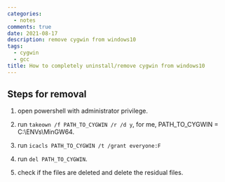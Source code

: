 ```yaml
---
categories:
  - notes
comments: true
date: 2021-08-17
description: remove cygwin from windows10
tags:
  - cygwin
  - gcc
title: How to completely uninstall/remove cygwin from windows10
---
```



## Steps for removal

1. open powershell with administrator privilege.

2. run `takeown /f PATH_TO_CYGWIN /r /d y`, for me, PATH_TO_CYGWIN = C:\ENVs\MinGW64.

3. run `icacls PATH_TO_CYGWIN /t /grant everyone:F`

4. run `del PATH_TO_CYGWIN`.

5. check if the files are deleted and delete the residual files. 